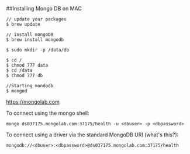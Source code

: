 ##Installing Mongo DB on MAC

   

```
// update your packages
$ brew update

// install mongoDB
$ brew install mongodb

$ sudo mkdir -p /data/db

$ cd /
$ chmod 777 data
$ cd /data
$ chmod 777 db

//Starting mondodb
$ mongod

```



https://mongolab.com


To connect using the mongo shell:
```
mongo ds037175.mongolab.com:37175/health -u <dbuser> -p <dbpassword>
```
To connect using a driver via the standard MongoDB URI (what's this?):
``` 
mongodb://<dbuser>:<dbpassword>@ds037175.mongolab.com:37175/health
```